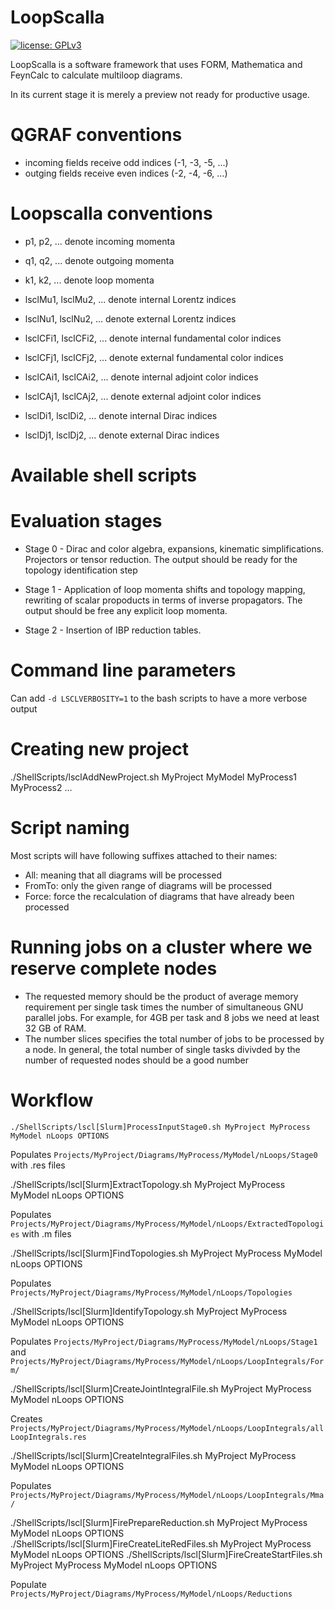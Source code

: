 # LoopScalla

[![license: GPLv3](https://img.shields.io/badge/license-GPLv3-brightgreen.svg)](https://github.com/FeynCalc/LoopScalla/blob/master/LICENSE)

LoopScalla is a software framework that uses FORM, Mathematica and FeynCalc to calculate multiloop diagrams.

In its current stage it is merely a preview not ready for productive usage.


# QGRAF conventions

- incoming fields receive odd indices (-1, -3, -5, ...)
- outging fields receive even indices (-2, -4, -6, ...)

# Loopscalla conventions

- p1, p2, ... denote incoming momenta
- q1, q2, ... denote outgoing momenta
- k1, k2, ... denote loop momenta

- lsclMu1, lsclMu2, ... denote internal Lorentz indices
- lsclNu1, lsclNu2, ... denote external Lorentz indices

- lsclCFi1, lsclCFi2, ... denote internal fundamental color indices
- lsclCFj1, lsclCFj2, ... denote external fundamental color indices

- lsclCAi1, lsclCAi2, ... denote internal adjoint color indices
- lsclCAj1, lsclCAj2, ... denote external adjoint color indices

- lsclDi1, lsclDi2, ... denote internal Dirac indices
- lsclDj1, lsclDj2, ... denote external Dirac indices

# Available shell scripts

# Evaluation stages

* Stage 0 - Dirac and color algebra, expansions, kinematic simplifications. Projectors or
 tensor reduction. The output should be ready for the topology identification step

* Stage 1 - Application of loop momenta shifts and topology mapping, rewriting of scalar propoducts
in terms of inverse propagators. The output should be free any explicit loop momenta.

* Stage 2 - Insertion of IBP reduction tables.

# Command line parameters

Can add `-d LSCLVERBOSITY=1` to the bash scripts to have a more verbose output

# Creating new project

./ShellScripts/lsclAddNewProject.sh MyProject MyModel MyProcess1 MyProcess2 ...

# Script naming

Most scripts will have following suffixes attached to their names:

 - All: meaning that all diagrams will be processed
 - FromTo: only the given range of diagrams will be processed
 - Force: force the recalculation of diagrams that have already been processed
 
 
# Running jobs on a cluster where we reserve complete nodes
 - The requested memory should be the product of average memory requirement per single task times
   the number of simultaneous GNU parallel jobs. For example, for 4GB per task and 8 jobs we need
   at least 32 GB of RAM.
 - The number slices specifies the total number of jobs to be processed by a node. In general, the total
   number of single tasks divivded by the number of requested nodes should be a good number
   
# Workflow

```
./ShellScripts/lscl[Slurm]ProcessInputStage0.sh MyProject MyProcess MyModel nLoops OPTIONS
```

Populates `Projects/MyProject/Diagrams/MyProcess/MyModel/nLoops/Stage0`
with .res files

./ShellScripts/lscl[Slurm]ExtractTopology.sh MyProject MyProcess MyModel nLoops OPTIONS

Populates `Projects/MyProject/Diagrams/MyProcess/MyModel/nLoops/ExtractedTopologies`
with .m files

./ShellScripts/lscl[Slurm]FindTopologies.sh MyProject MyProcess MyModel nLoops OPTIONS

Populates `Projects/MyProject/Diagrams/MyProcess/MyModel/nLoops/Topologies`

./ShellScripts/lscl[Slurm]IdentifyTopology.sh MyProject MyProcess MyModel nLoops OPTIONS

Populates 
`Projects/MyProject/Diagrams/MyProcess/MyModel/nLoops/Stage1` and
`Projects/MyProject/Diagrams/MyProcess/MyModel/nLoops/LoopIntegrals/Form/`

./ShellScripts/lscl[Slurm]CreateJointIntegralFile.sh MyProject MyProcess MyModel nLoops OPTIONS

Creates    
`Projects/MyProject/Diagrams/MyProcess/MyModel/nLoops/LoopIntegrals/allLoopIntegrals.res`   
   
./ShellScripts/lscl[Slurm]CreateIntegralFiles.sh MyProject MyProcess MyModel nLoops OPTIONS
   
Populates 
`Projects/MyProject/Diagrams/MyProcess/MyModel/nLoops/LoopIntegrals/Mma/`   


./ShellScripts/lscl[Slurm]FirePrepareReduction.sh MyProject MyProcess MyModel nLoops OPTIONS
 ./ShellScripts/lscl[Slurm]FireCreateLiteRedFiles.sh MyProject MyProcess MyModel nLoops OPTIONS
./ShellScripts/lscl[Slurm]FireCreateStartFiles.sh MyProject MyProcess MyModel nLoops OPTIONS

Populate 
`Projects/MyProject/Diagrams/MyProcess/MyModel/nLoops/Reductions`   

   
